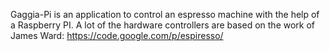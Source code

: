 Gaggia-Pi is an application to control an espresso machine with the help of a Raspberry PI. A lot of the hardware controllers are based on the work of James Ward: https://code.google.com/p/espiresso/